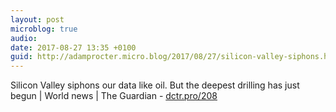 ```yaml
---
layout: post
microblog: true
audio: 
date: 2017-08-27 13:35 +0100
guid: http://adamprocter.micro.blog/2017/08/27/silicon-valley-siphons.html
---
```

Silicon Valley siphons our data like oil. But the deepest drilling has just begun | World news | The Guardian - [dctr.pro/208](http://dctr.pro/208)
